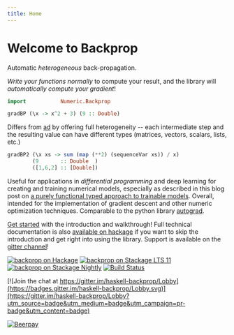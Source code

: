 ```yaml
---
title: Home
---
```


Welcome to Backprop
===================

Automatic *heterogeneous* back-propagation.

*Write your functions normally* to compute your result, and the library will
*automatically compute your gradient*!

```haskell top hide
import           Numeric.Backprop
```

```haskell eval
gradBP (\x -> x^2 + 3) (9 :: Double)
```

Differs from [ad][] by offering full heterogeneity -- each intermediate step
and the resulting value can have different types (matrices, vectors, scalars,
lists, etc.)

```haskell eval
gradBP2 (\x xs -> sum (map (**2) (sequenceVar xs)) / x)
        (9       :: Double  )
        ([1,6,2] :: [Double])
```

Useful for applications in *differential programming* and deep learning for
creating and training numerical models, especially as described in this blog
post on [a purely functional typed approach to trainable models][models].
Overall, intended for the implementation of gradient descent and other numeric
optimization techniques.  Comparable to the python library [autograd][].

[models]: https://blog.jle.im/entry/purely-functional-typed-models-1.html
[ad]: http://hackage.haskell.org/package/ad
[autograd]: https://github.com/HIPS/autograd

[Get started][getting started] with the introduction and walkthrough!  Full
technical documentation is also [available on hackage][hackage] if you want to
skip the introduction and get right into using the library.  Support is
available on the [gitter channel][gitter]!

[getting started]: https://backprop.jle.im/01-getting-started.html

[hackage]: http://hackage.haskell.org/package/backprop
[gitter]: https://gitter.im/haskell-backprop/Lobby

[![backprop on Hackage](https://img.shields.io/hackage/v/backprop.svg?maxAge=86400)](https://hackage.haskell.org/package/backprop)
[![backprop on Stackage LTS 11](http://stackage.org/package/backprop/badge/lts-11)](http://stackage.org/lts-11/package/backprop)
[![backprop on Stackage Nightly](http://stackage.org/package/backprop/badge/nightly)](http://stackage.org/nightly/package/backprop)
[![Build Status](https://travis-ci.org/mstksg/backprop.svg?branch=master)](https://travis-ci.org/mstksg/backprop)

[![Join the chat at https://gitter.im/haskell-backprop/Lobby](https://badges.gitter.im/haskell-backprop/Lobby.svg)](https://gitter.im/haskell-backprop/Lobby?utm_source=badge&utm_medium=badge&utm_campaign=pr-badge&utm_content=badge)

[![Beerpay](https://beerpay.io/mstksg/backprop/badge.svg?style=beer-square)](https://beerpay.io/mstksg/backprop)
